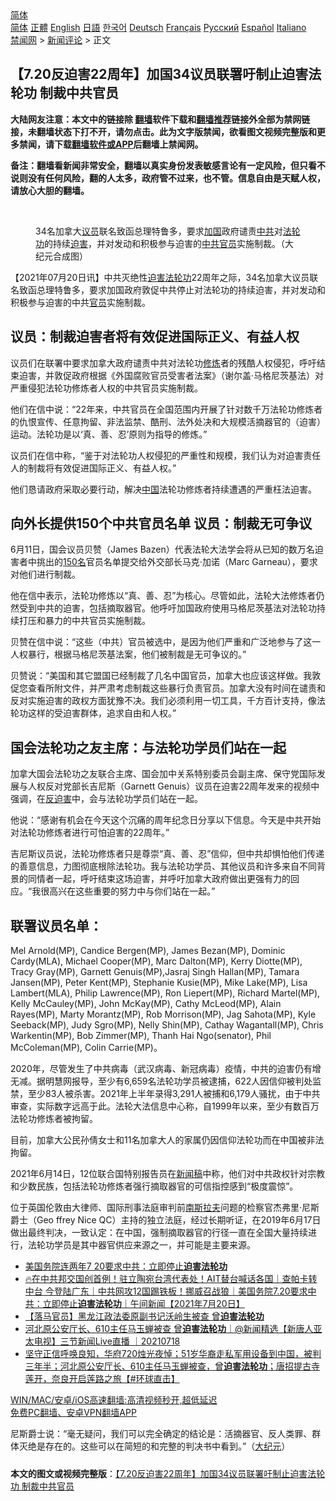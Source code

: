  <!-- 面包屑导航 --> <div class="breadcrumb"><!-- GTranslate: https://gtranslate.io/ -->  <div class="switcher notranslate">  <div class="selected">  <a href="#" onclick="return false;"> 简体</a>  </div>  <div class="option">  <a href="https://www.bannedbook.org" onclick="doGTranslate('zh-CN|zh-CN');jQuery('div.switcher div.selected a').html(jQuery(this).html());return false;" title="简体中文" class="nturl selected"> 简体</a>  <a href="https://www.bannedbook.org/zh-tw/" onclick="doGTranslate('zh-CN|zh-TW');jQuery('div.switcher div.selected a').html(jQuery(this).html());return false;" title="繁體中文" class="nturl"> 正體</a>  <a href="https://www.bannedbook.org/en/" onclick="doGTranslate('zh-CN|en');jQuery('div.switcher div.selected a').html(jQuery(this).html());return false;" title="English" class="nturl"> English</a>  <a href="https://www.bannedbook.org/ja/" onclick="doGTranslate('zh-CN|ja');jQuery('div.switcher div.selected a').html(jQuery(this).html());return false;" title="日本語" class="nturl"> 日語</a>  <a href="https://www.bannedbook.org/ko/" onclick="doGTranslate('zh-CN|ko');jQuery('div.switcher div.selected a').html(jQuery(this).html());return false;" title="한국어" class="nturl"> 한국어</a>  <a href="https://www.bannedbook.org/de/" onclick="doGTranslate('zh-CN|de');jQuery('div.switcher div.selected a').html(jQuery(this).html());return false;" title="Deutsch" class="nturl"> Deutsch</a>  <a href="https://www.bannedbook.org/fr/" onclick="doGTranslate('zh-CN|fr');jQuery('div.switcher div.selected a').html(jQuery(this).html());return false;" title="Français" class="nturl"> Français</a>  <a href="https://www.bannedbook.org/ru/" onclick="doGTranslate('zh-CN|ru');jQuery('div.switcher div.selected a').html(jQuery(this).html());return false;" title="Русский" class="nturl"> Русский</a>  <a href="https://www.bannedbook.org/es/" onclick="doGTranslate('zh-CN|es');jQuery('div.switcher div.selected a').html(jQuery(this).html());return false;" title="Español" class="nturl"> Español</a>  <a href="https://www.bannedbook.org/it/" onclick="doGTranslate('zh-CN|it');jQuery('div.switcher div.selected a').html(jQuery(this).html());return false;" title="Italiano" class="nturl"> Italiano</a>  </div>  </div>      <div class='breadcrumb-sub'><!-- Breadcrumb NavXT 6.3.0 --> <a href="https://www.bannedbook.org/" class="home">禁闻网</a> &gt; <a href="https://www.bannedbook.org/bnews/comments/" class="category">新闻评论</a> &gt; 正文</div></div><h2>【7.20反迫害22周年】加国34议员联署吁制止迫害法轮功 制裁中共官员</h2> <p class="notice"><b>大陆网友注意：本文中的链接除 <a href="https://github.com/bannedbook/fanqiang" >翻墙</a>软件下载和<a href="https://github.com/killgcd/justmysocks/blob/master/README.md">翻墙推荐</a>链接外全部为禁网链接，未翻墙状态下打不开，请勿点击。此为文字版禁闻，欲看图文视频完整版和更多禁闻，请下载<a href="https://github.com/bannedbook/fanqiang">翻墙软件或APP</a>后翻墙上禁闻网。</p><p>备注：翻墙看新闻非常安全，翻墙以真实身份发表敏感言论有一定风险，但只看不说则没有任何风险，翻的人太多，政府管不过来，也不管。信息自由是天赋人权，请放心大胆的翻墙。</b></p>  <div class="entry"> <br /> <figure><a href="https://i1.wp.com/upload-images-bucket-v64rleca837do.s3.eu-west-1.amazonaws.com/wp-content/uploads/2021/07/20191634/id13101945-eee-600x400-1.jpeg?fit=600%2C400&#038;ssl=1" data-caption="34名加拿大议员联名致函总理特鲁多，要求加国政府谴责中共对法轮功的持续迫害，并对发动和积极参与迫害的中共官员实施制裁。（大纪元合成图）"></a><figcaption class="wp-caption-text">34名加拿大<a href="https://www.bannedbook.org/bnews/tag/%e8%ae%ae%e5%91%98/" class="st_tag internal_tag" rel="tag" title="标签 议员 下的日志">议员</a>联名致函总理特鲁多，要求<a href="https://www.bannedbook.org/bnews/tag/%E5%8A%A0%E5%9B%BD/" class="st_tag internal_tag" rel="tag" title="标签 加国 下的日志">加国</a>政府谴责<a href="https://www.bannedbook.org/bnews/tag/%e4%b8%ad%e5%85%b1/" class="st_tag internal_tag" rel="tag" title="标签 中共 下的日志">中共</a>对<a href="https://www.bannedbook.org/bnews/tag/%e6%b3%95%e8%bd%ae%e5%8a%9f/" class="st_tag internal_tag" rel="tag" title="标签 法轮功 下的日志">法轮功</a>的持续<a href="https://www.bannedbook.org/bnews/tag/%e8%bf%ab%e5%ae%b3/" class="st_tag internal_tag" rel="tag" title="标签 迫害 下的日志">迫害</a>，并对发动和积极参与迫害的<a href="https://www.bannedbook.org/bnews/tag/%e4%b8%ad%e5%85%b1%e5%ae%98%e5%91%98/" class="st_tag internal_tag" rel="tag" title="标签 中共官员 下的日志">中共官员</a>实施制裁。（大纪元合成图）</figcaption></figure> <p>【2021年07月20日讯】中共灭绝性<span class='wp_keywordlink'><a href="https://www.bannedbook.org/forum11/topic278.html" title="评江泽民与中共相互利用迫害法轮功" target="_blank">迫害法轮功</a></span>22周年之际，34名加拿大议员联名致函总理特鲁多，要求加国政府敦促中共停止对法轮功的持续迫害，并对发动和积极参与迫害的中共<a href="https://www.bannedbook.org/bnews/tag/%E5%AE%98%E5%91%98/" class="st_tag internal_tag" rel="tag" title="标签 官员 下的日志">官员</a>实施制裁。</p> <h2>议员：制裁迫害者将有效促进国际正义、有益人权</h2> <p>议员们在联署中要求加拿大政府谴责中共对法轮功<span class='wp_keywordlink'><a href="https://www.qi-gong.me/" title="气功修炼网" target="_blank">修炼</a></span>者的残酷人权侵犯，呼吁结束迫害，并敦促政府根据《外国腐败官员受害者法案》（谢尔盖‧马格尼茨基法）对严重侵犯法轮功修炼者人权的中共官员实施制裁。</p> <p>他们在信中说：“22年来，中共官员在全国范围内开展了针对数千万法轮功修炼者的仇恨宣传、任意拘留、非法监禁、酷刑、法外处决和大规模活摘器官的（迫害）运动。法轮功是以‘真、善、忍’原则为指导的修炼。”</p> <p>议员们在信中称，“鉴于对法轮功人权侵犯的严重性和规模，我们认为对迫害责任人的制裁将有效促进国际正义、有益人权。”</p>  <p>他们恳请政府采取必要行动，解决<span class='wp_keywordlink_affiliate'><a href="https://www.bannedbook.org/" title="中国" target="_blank">中国</a></span>法轮功修炼者持续遭遇的严重枉法迫害。</p> <h2>向外长提供150个中共官员名单 议员：制裁无可争议</h2> <p>6月11日，国会议员贝赞（James Bazen）代表法轮大法学会将从已知的数万名迫害者中挑出的<a href="https://drive.google.com/drive/folders/1cOHPZk2RVE65rbt0ZoI1mbnMdr-yqME_">150名</a>官员名单提交给外交部长马克‧加诺（Marc Garneau），要求对他们进行制裁。</p> <p>他在信中表示，法轮功修炼以“真、善、忍”为核心。尽管如此，法轮大法修炼者仍然受到中共的迫害，包括摘取器官。他呼吁加国政府使用马格尼茨基法对法轮功持续打压和暴力的中共官员实施制裁。</p> <p>贝赞在信中说：“这些（中共）官员被选中，是因为他们严重和广泛地参与了这一人权暴行，根据马格尼茨基法案，他们被制裁是无可争议的。”</p>  <p>贝赞说：“美国和其它盟国已经制裁了几名中国官员，加拿大也应该这样做。我敦促您查看所附文件，并严肃考虑制裁这些暴行负责官员。加拿大没有时间在谴责和反对实施迫害的政权方面犹豫不决。我们必须利用一切工具，千方百计支持，像法轮功这样的受迫害群体，追求自由和人权。”</p> <h2>国会法轮功之友主席：与法轮功学员们站在一起</h2> <p>加拿大国会法轮功之友联合主席、国会加中关系特别委员会副主席、保守党国际发展与人权反对党部长吉尼斯（Garnett Genuis）议员在迫害22周年发来的视频中强调，在<a href="https://www.bannedbook.org/bnews/tag/%E5%8F%8D%E8%BF%AB%E5%AE%B3/" class="st_tag internal_tag" rel="tag" title="标签 反迫害 下的日志">反迫害</a>中，会与法轮功学员们站在一起。</p> <p>他说：“感谢有机会在今天这个沉痛的周年纪念日分享以下信息。今天是中共开始对法轮功修炼者进行可怕迫害的22周年。”</p> <p>吉尼斯议员说，法轮功修炼者只是尊崇“真、善、忍”信仰，但中共却惧怕他们传递的善意信息，力图彻底根除法轮功。我与法轮功学员、其他议员和许多来自不同背景的同情者一起，呼吁结束这场迫害，并呼吁加拿大政府做出更强有力的回应。“我很高兴在这些重要的努力中与你们站在一起。”</p>  <h2><b>联署议员名单：</b></h2> <p>Mel Arnold(MP), Candice Bergen(MP), James Bezan(MP), Dominic Cardy(MLA), Michael Cooper(MP), Marc Dalton(MP), Kerry Diotte(MP), Tracy Gray(MP), Garnett Genuis(MP),Jasraj Singh Hallan(MP), Tamara Jansen(MP), Peter Kent(MP), Stephanie Kusie(MP), Mike Lake(MP), Lisa Lambert(MLA), Philip Lawrence(MP), Ron Liepert(MP), Richard Martel(MP), Kelly McCauley(MP), John McKay(MP), Cathy McLeod(MP), Alain Rayes(MP), Marty Morantz(MP), Rob Morrison(MP), Jag Sahota(MP), Kyle Seeback(MP), Judy Sgro(MP), Nelly Shin(MP), Cathay Wagantall(MP), Chris Warkentin(MP), Bob Zimmer(MP), Thanh Hai Ngo(senator), Phil McColeman(MP), Colin Carrie(MP)。</p> <p>2020年，尽管发生了中共病毒（武汉病毒、新冠病毒）疫情，中共的迫害仍有增无减。据明慧网报导，至少有6,659名法轮功学员被逮捕，622人因信仰被判处监禁，至少83人被杀害。2021年上半年录得3,291人被捕和6,179人骚扰，由于中共审查，实际数字远高于此。法轮大法信息中心称，自1999年以来，至少有数百万法轮功修炼者被拘留。</p> <p>目前，加拿大公民孙倩女士和11名加拿大人的家属仍因信仰法轮功而在中国被非法拘留。</p> <p>2021年6月14日，12位联合国特别报告员在<a href="https://www.ohchr.org/EN/NewsEvents/Pages/DisplayNews.aspx?NewsID=27167">新闻稿</a>中称，他们对中共政权针对宗教和少数民族，包括法轮功修炼者强行摘取器官的可信指控感到“极度震惊”。</p>  <p>位于英国伦敦由大律师、国际刑事法庭审判前<span class='wp_keywordlink'><a href="https://www.bannedbook.org/forum2/topic1341.html" title="南斯拉夫的实验 1948-1974" target="_blank">南斯拉夫</a></span>问题的检察官杰弗里‧尼斯爵士（Geo ffrey Nice QC）主持的独立法庭，经过长期听证，在2019年6月17日做出最终判决，一致认定：在中国，强制摘取器官的行径一直在全国大量持续进行，法轮功学员是其中器官供应来源之一，并可能是主要来源。</p> <ul class='op-related-articles' title='相关阅读'> <li><a href='https://www.bannedbook.org/bnews/taiwannews/20210720/1590682.html' target='_blank'>美国务院连两年7 20要求中共：立即停止<b>迫害法轮功</b></a></li> <li><a href='https://www.bannedbook.org/bnews/taiwannews/20210720/1590627.html' target='_blank'>🔥在中共邦交国创首例！驻立陶宛台湾代表处！AIT替台喊话各国｜查帕卡转中台 今登陆广东｜中共网攻12国踢铁板！挪威召战狼｜美国务院7.20要求中共：立即停止<b>迫害法轮功</b>｜午间新闻【2021年7月20日】</a></li> <li><a href='https://www.bannedbook.org/bnews/bannedvideo/20210720/1590370.html' target='_blank'>【落马官员】黑龙江政法委原副书记沃岭生被查 曾<b>迫害法轮功</b></a></li> <li><a href='https://www.bannedbook.org/bnews/bannedvideo/20210718/1589582.html' target='_blank'>河北原公安厅长、610主任马玉蝉被查 曾<b>迫害法轮功</b>｜@新闻精选【新唐人亚太电视】三节新闻Live直播 ｜20210718</a></li> <li><a href='https://www.bannedbook.org/bnews/bannedvideo/20210718/1589360.html' target='_blank'>坚守正信呼唤良知，华府720烛光夜悼；51岁华裔走私军用设备到中国，被判三年半；河北原公安厅长、610主任马玉蝉被查，曾<b>迫害法轮功</b>；唐招提古寺莲开，奈良开启莲路之旅【#环球直击】</a></li> </ul> <p class="texttj"> <a href="https://github.com/bannedbook/fanqiang/wiki/V2ray%E6%9C%BA%E5%9C%BA" target="_blank">WIN/MAC/安卓/iOS高速翻墙:高清视频秒开,超低延迟</a><br/> <a href="https://github.com/bannedbook/fanqiang/wiki/%E7%A6%81%E9%97%BB%E7%BD%91%E5%AE%89%E5%8D%93%E7%BF%BB%E5%A2%99%E6%96%B0%E9%97%BBAPP" target="_blank">免费PC翻墙、安卓VPN翻墙APP</a></p><p>尼斯爵士说：“毫无疑问，我们可以完全确定的结论是：活摘器官、反人类罪、群体灭绝是存在的。这些可以在简短的和完整的判决书中看到。”（<span class='wp_keywordlink_affiliate'><a href="http://www.epochtimes.com/" title="大纪元" target="_blank">大纪元</a></span>）</p><a name='sharetosocial'></a>  <div style="margin-bottom:5px;padding-bottom:5px;clear:both"> <div id="archive-pix-1" class="banner-ads"> <!-- AuctionX Display platform tag START --> <div id="26318x728x90x621x_ADSLOT2" clicktrack="%%CLICK_URL_ESC%%"></div> <!-- AuctionX Display platform tag END --> </div> <div id="archive-pix-2" class="banner-ads"> <!-- AuctionX Display platform tag START --> <div id="26315x300x250x621x_ADSLOT2" clicktrack="%%CLICK_URL_ESC%%"></div> <!-- AuctionX Display platform tag END --> </div> </div>  <div id="archive-pix-1" class="banner-ads"> <!-- AuctionX Display platform tag START --> <div id="26318x728x90x621x_ADSLOT3" clicktrack="%%CLICK_URL_ESC%%"></div> <!-- AuctionX Display platform tag END --> </div> <div><b>本文的图文或视频完整版</b>：<a href='https://www.bannedbook.org/bnews/comments/20210721/1590966.html'>【7.20反迫害22周年】加国34议员联署吁制止迫害法轮功 制裁中共官员</a></div>  </div><!--END ENTRY--> 